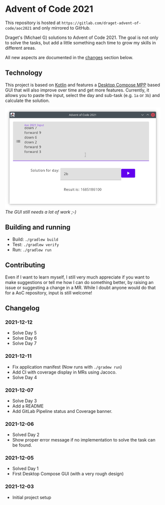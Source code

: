 # Advent of Code 2021

This repository is hosted at `https://gitlab.com/draget-advent-of-code/aoc2021` and only mirrored to GitHub.

Draget's (Michael G) solutions to Advent of Code 2021. The goal is not only to solve the tasks, but add a little something each time to grow my skills in different areas.

All new aspects are documented in the [changes](#changelog) section below.

## Technology

This project is based on [Kotlin](https://kotlinlang.org/) and features a [Desktop Compose MPP](https://www.jetbrains.com/lp/compose-mpp/) based GUI that will also improve over time and get more features. Currently, it allows you to paste the input, select the day and sub-task (e.g. `1a` or `3b`) and calculate the solution.

![GUI screenshot](screenshot.png)
*The GUI still needs a lot of work ;-)*

## Building and running

* Build: `./gradlew build`
* Test: `./gradlew verify`
* Run: `./gradlew run`

## Contributing

Even if I want to learn myself, I still very much appreciate if you want to make suggestions or tell me how I can do something better, by raising an issue or suggesting a change in a MR. While I doubt anyone would do that for a AoC repository, input is still welcome!

## Changelog

### 2021-12-12
* Solve Day 5
* Solve Day 6
* Solve Day 7

### 2021-12-11
* Fix application manifest (Now runs with `./gradew run`)
* Add CI with coverage display in MRs using Jacoco.
* Solve Day 4

### 2021-12-07
* Solve Day 3
* Add a README
* Add GitLab Pipeline status and Coverage banner.

### 2021-12-06
* Solved Day 2
* Show proper error message if no implementation to solve the task can be found.

### 2021-12-05
* Solved Day 1
* First Desktop Compose GUI (with a very rough design)

### 2021-12-03
* Initial project setup
